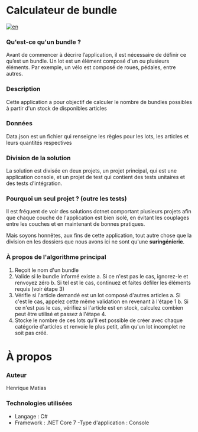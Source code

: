 # Calculateur de bundle

[![en](https://img.shields.io/badge/lang-en-red.svg)](https://github.com/hm-henriquematias/BundleCalculator/blob/main/Readme.md)

### Qu'est-ce qu'un bundle ?
Avant de commencer à décrire l’application, il est nécessaire de définir ce qu’est un bundle.
Un lot est un élément composé d'un ou plusieurs éléments. Par exemple, un vélo est composé de
roues, pédales, entre autres.

### Description
Cette application a pour objectif de calculer le nombre de bundles possibles à partir d'un stock de disponibles
articles

### Données
Data.json est un fichier qui renseigne les règles pour les lots, les articles et leurs quantités respectives

### Division de la solution

La solution est divisée en deux projets, un projet principal, qui est une application console,
et un projet de test qui contient des tests unitaires et des tests d'intégration.

### Pourquoi un seul projet ? (outre les tests)
Il est fréquent de voir des solutions dotnet comportant plusieurs projets afin que chaque couche de l'application
est bien isolé, en évitant les couplages entre les couches et en maintenant de bonnes pratiques.

Mais soyons honnêtes, aux fins de cette application, tout autre chose que la division en
les dossiers que nous avons ici ne sont qu'une **suringénierie**.

### À propos de l'algorithme principal
1. Reçoit le nom d'un bundle
2. Valide si le bundle informé existe
     a. Si ce n'est pas le cas, ignorez-le et renvoyez zéro
     b. Si tel est le cas, continuez et faites défiler les éléments requis (voir étape 3)
3. Vérifie si l'article demandé est un lot composé d'autres articles
     a. Si c'est le cas, appelez cette même validation en revenant à l'étape 1
     b. Si ce n'est pas le cas, vérifiez si l'article est en stock, calculez combien peut être utilisé et passez à l'étape 4.
4. Stocke le nombre de ces lots qu'il est possible de créer avec chaque catégorie d'articles et renvoie le plus petit, afin qu'un lot incomplet ne soit pas créé.

# À propos
### Auteur
Henrique Matias

### Technologies utilisées
- Langage : C#
- Framework : .NET Core 7
-Type d'application : Console
